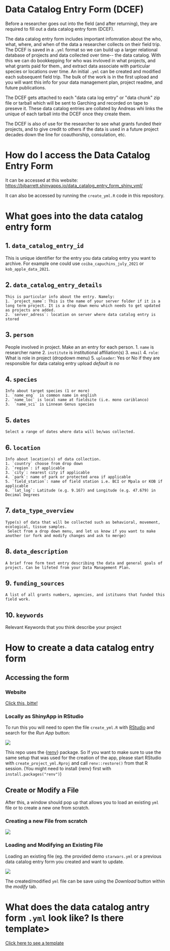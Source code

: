 # Data Catalog Entry Form (DCEF)

Before a researcher goes out into the field (and after returning), they are required to fill out a data catalog entry form (DCEF).

The data catalog entry form includes important infomration about the who, what, where, and when of the data a researcher collects on their field trip.
The DCEF is saved in a `.yml` format so we can build up a larger relational database of projects and data collected over time-- the data catalog.
With this we can do bookkepping for who was invloved in what projects, and what grants paid for them., and extract data associate with particular species or locations over time.
An initial `.yml` can be created and modified each subsequent field trip. The bulk of the work is in the first upload and you will want this info for your data management plan, project readme, and future publications.

The DCEF gets attached to each "data cata log entry" or "data chunk" zip file or tarball which will be sent to Garching and recorded on tape to preseve it. These data catalog entries are collated by Andreas whi links the unique of each tarball into the DCEF once they create them.

The DCEF is also of use for the researcher to see what grants funded their projects, and to give credit to others if the data is used in a future project decades down the line for coauthorship, consulation, etc.

# How do I access the Data Catalog Entry Form

It can be accessed at this website: https://bjbarrett.shinyapps.io/data_catalog_entry_form_shiny_yml/

It can also be accessed by running the `create_yml.R` code in this repository.

# What goes into the data catalog entry form

## 1. `data_catalog_entry_id`
This is unique identifier for the entry you data catalog entry you want to archive.
For example one could use `coiba_capuchins_july_2021` or `kob_apple_data_2021`.

## 2. `data_catalog_entry_details`
    This is particular info about the entry. Namely:
    1. `project_name`: This is the name of your server folder if it is a long term project. It is a drop down menu which needs to get updated as projects are added.
    2. `server_adress`: location on server where data catalog entry is stored

## 3. `person`
People involved in project. Make an an entry for each person.
    1. `name` is researcher name
    2. `institute` is institutional affiliation(s)
    3. `email`
    4. `role`: What is role in project (dropdown menu)
    5. `uploader`: Yes or No if they are responsible for data catalog entry upload *default is no*

## 4. `species`
    Info about target species (1 or more)
    1. `name_eng`  is common name in english
    2. `name_loc` is local name at fieldsite (i.e. mono cariblanco)
    3.  `name_sci` is Linnean Genus species

## 5. `dates`
    Select a range of dates where data will be/was collected.

## 6. `location`
    Info about location(s) of data collection.
    1. `country` choose from drop down
    2. `region`: if applicable
    3. `city`: nearest city if applicable
    4. `park`: name of park or protected area if applicable
    5. `field_station`: name of field station i.e. BCI or Mpala or KOB if applicable
    6. `lat_log`: Latitude (e.g. 9.167) and Longitude (e.g. 47.679) in Decimal Degrees

## 7. `data_type_overview`
    Type(s) of data that will be collected such as behavioral, movement, ecological, tissue samples.
     Select from a drop down menu, and let us know if you want to make another (or fork and modify changes and ask to merge)

## 8. `data_description`
    A brief free form text entry describing the data and general goals of project. Can be lifeted from your Data Management Plan.

## 9. `funding_sources`
    A list of all grants numbers, agencies, and istituons that funded this field work.

## 10. `keywords`

Relevant Keywords that you think describe your project

# How to create a data catalog entry form
## Accessing the form
### Website
[Click this, bitte!](https://bjbarrett.shinyapps.io/data_catalog_entry_form_shiny_yml/)
### Locally as ShinyApp in RStudio
To run this you will need to open the file `create_yml.R` with [RStudio](https://www.rstudio.com/) and search for the *Run App* button:

![](img/run_app.svg)

This repo uses the {[renv](https://rstudio.github.io/renv/articles/renv.html)} package.
 So If you want to make sure to use the same setup that was used for the creation of the app, please start RStudio with `create_project_yml.Rproj` and call `renv::restore()` from that R session.
 (You might need to install {renv} first with `install.packages("renv")`)

## Create or Modify a File

After this, a window should pop up that allows you to load an existing `yml` file or to create a new one from scratch.

### Creating a new File from scratch

![](img/new_yml.png)

### Loading and Modifying an Existing File
Loading an existing file (eg. the provided demo `starwars.yml` or a previous data catalog entry form you created and want to update.

![](img/load_yml.png)

The created/modified `yml` file can be save using the *Download* button within the *modify* tab.


# What does the data catalog antry form `.yml` look like? Is there template>
[Click here to see a template](https://github.com/livingingroups/data_catalog_entry_form_shiny_yml/blob/master/coiba_capuchins_july_2021_20211019_123741.yml)
